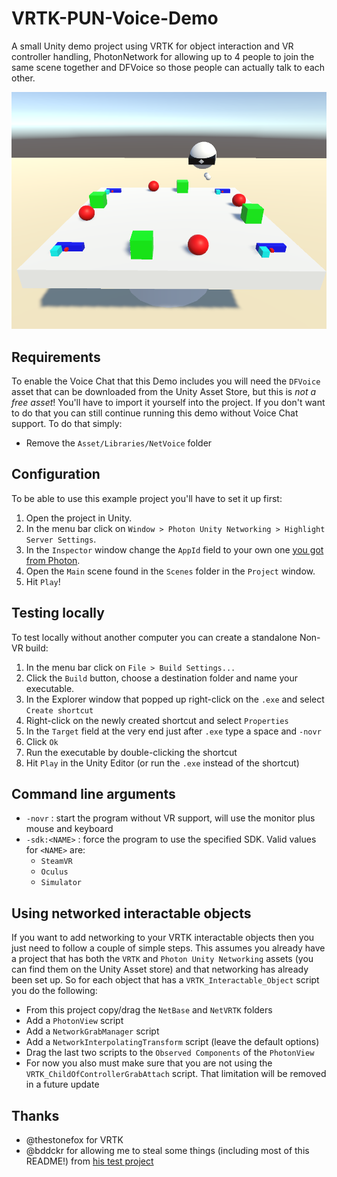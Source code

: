 # VRTK-PUN-Voice-Demo

A small Unity demo project using VRTK for object interaction and VR controller handling,
PhotonNetwork for allowing up to 4 people to join the same scene together and DFVoice so
those people can actually talk to each other.

![Demo Scene](vrtk-pun-voice-demo.png)

## Requirements

To enable the Voice Chat that this Demo includes you will need the `DFVoice` asset that
can be downloaded from the Unity Asset Store, but this is _not a free asset_! You'll have
to import it yourself into the project. If you don't want to do that you can still continue
running this demo without Voice Chat support. To do that simply:

 - Remove the `Asset/Libraries/NetVoice` folder
 
## Configuration

To be able to use this example project you'll have to set it up first:

 1. Open the project in Unity.
 2. In the menu bar click on `Window > Photon Unity Networking > Highlight Server Settings`.
 3. In the `Inspector` window change the `AppId` field to your own one [you got from Photon](https://www.photonengine.com/en-US/Dashboard).
 4. Open the `Main` scene found in the `Scenes` folder in the `Project` window.
 5. Hit `Play`!
 
## Testing locally

To test locally without another computer you can create a standalone Non-VR build:

 1. In the menu bar click on `File > Build Settings...`
 2. Click the `Build` button, choose a destination folder and name your executable.
 3. In the Explorer window that popped up right-click on the `.exe` and select `Create shortcut`
 4. Right-click on the newly created shortcut and select `Properties`
 5. In the `Target` field at the very end just after `.exe` type a space and `-novr`
 6. Click `Ok`
 7. Run the executable by double-clicking the shortcut
 8. Hit `Play` in the Unity Editor (or run the `.exe` instead of the shortcut)

## Command line arguments

 - `-novr` : start the program without VR support, will use the monitor plus mouse and keyboard
 - `-sdk:<NAME>` : force the program to use the specified SDK. Valid values for `<NAME>` are:
    - `SteamVR`
    - `Oculus`
    - `Simulator`

## Using networked interactable objects

If you want to add networking to your VRTK interactable objects then you just need to follow a couple of simple steps. This assumes you already have a project that has both the `VRTK` and `Photon Unity Networking` assets (you can find them on the Unity Asset store) and that networking has already been set up. So for each object that has a `VRTK_Interactable_Object` script you do the following:

 - From this project copy/drag the `NetBase` and `NetVRTK` folders
 - Add a `PhotonView` script
 - Add a `NetworkGrabManager` script
 - Add a `NetworkInterpolatingTransform` script (leave the default options)
 - Drag the last two scripts to the `Observed Components` of the `PhotonView`
 - For now you also must make sure that you are not using the `VRTK_ChildOfControllerGrabAttach` script. That limitation will be removed in a future update
 
## Thanks

 - @thestonefox for VRTK
 - @bddckr for allowing me to steal some things (including most of this README!) from
 [his test project ](https://github.com/bddckr/VRTK-PUN-NetworkTest)
 
